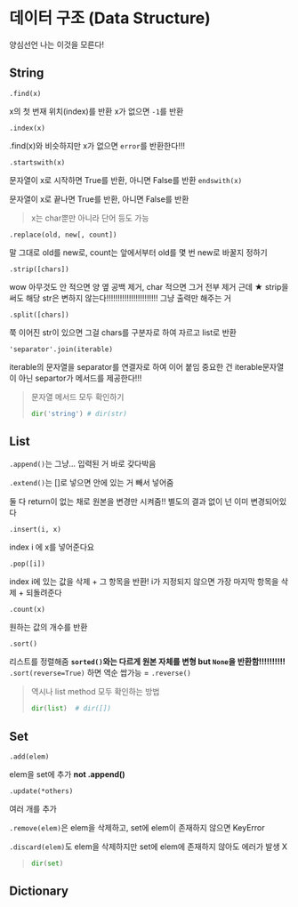 # 데이터 구조 (Data Structure)

양심선언 나는 이것을 모른다!



## String

`.find(x)`

x의 첫 번재 위치(index)를 반환
x가 없으면 `-1`를 반환

`.index(x)`

.find(x)와 비슷하지만 x가 없으면 `error`를 반환한다!!!



`.startswith(x)` 

문자열이 x로 시작하면 True를 반환, 아니면 False를 반환
`endswith(x)` 

문자열이 x로 끝나면 True를 반환, 아니면 False를 반환

>  x는 char뿐만 아니라 단어 등도 가능



`.replace(old, new[, count])`

말 그대로 old를 new로, count는 앞에서부터 old를 몇 번 new로 바꿀지 정하기



`.strip([chars])`

wow 아무것도 안 적으면 양 옆 공백 제거, char 적으면 그거 전부 제거
근데 ★ strip을 써도 해당 str은 변하지 않는다!!!!!!!!!!!!!!!!!!!!!!! 그냥 출력만 해주는 거

`.split([chars])`

쭉 이어진 str이 있으면 그걸 chars를 구분자로 하여 자르고 list로 반환

`'separator'.join(iterable)`

iterable의 문자열을 separator를 연결자로 하여 이어 붙임
중요한 건 iterable문자열이 아닌 separtor가 메서드를 제공한다!!!



> 문자열 메서드 모두 확인하기
>
> ```python
> dir('string') # dir(str)
> ```





## List

`.append()`는 그냥... 입력된 거 바로 갖다박음

`.extend()`는 []로 넣으면 안에 있는 거 빼서 넣어줌

둘 다 return이 없는 채로 원본을 변경만 시켜줌!! 별도의 결과 없이 넌 이미 변경되어있다

`.insert(i, x)` 

index i 에 x를 넣어준다요



`.pop([i])`

index i에 있는 값을 삭제 + 그 항목을 반환!
i가 지정되지 않으면 가장 마지막 항목을 삭제 + 되돌려준다



`.count(x)`

원하는 값의 개수를 반환



`.sort()`

리스트를 정렬해줌
**`sorted()`와는 다르게 원본 자체를 변형 but `None`을 반환함!!!!!!!!!!**
`.sort(reverse=True)` 하면 역순 쌉가능 = `.reverse()`



> 역시나 list method 모두 확인하는 방법
>
> ```python
> dir(list)  # dir([])
> ```





## Set

`.add(elem)`

elem을 set에 추가 **not .append()**

`.update(*others)`

여러 개를 추가



`.remove(elem)`은 elem을 삭제하고, set에 elem이 존재하지 않으면 KeyError

`.discard(elem)`도 elem을 삭제하지만 set에 elem에 존재하지 않아도 에러가 발생 X



> ```python
> dir(set)
> ```





## Dictionary



























